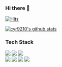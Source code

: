 ### Hi there 👋

[![Hits](https://hits.seeyoufarm.com/api/count/incr/badge.svg?url=https%3A%2F%2Fgithub.com%2Fcyr9210&count_bg=%2379C83D&title_bg=%23555555&icon=&icon_color=%23E7E7E7&title=hits&edge_flat=false)](https://hits.seeyoufarm.com)

[![cyr9210's github stats](https://github-readme-stats.vercel.app/api?username=cyr9210)](https://github.com/anuraghazra/github-readme-stats)


<h3>Tech Stack</h3>
<p>
<img src="https://img.shields.io/badge/Java-007396?style=flat-square&logo=Java&logoColor=white"/></a>
<img src="https://img.shields.io/badge/Hibernate-59666C?style=flat-square&logo=Hibernate&logoColor=white"/></a>
<img src="https://img.shields.io/badge/Spring-6DB33F?style=flat-square&logo=Spring&logoColor=white"/></a>
<br/>
<img src="https://img.shields.io/badge/MariaDB-B45F04?style=flat-square&logo=MariaDB&logoColor=white"/></a>
<img src="https://img.shields.io/badge/Redis-FE2E2E?style=flat-square&logo=Redis&logoColor=white"/></a>
<img src="https://img.shields.io/badge/Rabbitmq-FF8000?style=flat-square&logo=Rabbitmq&logoColor=white"/></a>
<img src="https://img.shields.io/badge/SpringBoot-6DB33F?style=flat-square&logo=SpringBoot&logoColor=white"/></a>
<!-- <img src="https://img.shields.io/badge/DynamoDB-E6B91E?style=flat-square&logo=amazonDynamoDB&logoColor=white"/></a> -->
</p>


<!--
**cyr9210/cyr9210** is a ✨ _special_ ✨ repository because its `README.md` (this file) appears on your GitHub profile.

Here are some ideas to get you started:

- 🔭 I’m currently working on ...
- 🌱 I’m currently learning ...
- 👯 I’m looking to collaborate on ...
- 🤔 I’m looking for help with ...
- 💬 Ask me about ...
- 📫 How to reach me: ...
- 😄 Pronouns: ...
- ⚡ Fun fact: ...
-->
